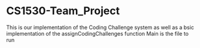 # CS1530-Team_Project

This is our implementation of the Coding Challenge system as well as a bsic implementation of the assignCodingChallenges function
Main is the file to run